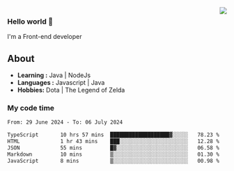 <img align='right' src="https://github-readme-stats.vercel.app/api?username=jumodada&show_icons=true&theme=vue">

### Hello world 👋

I'm a Front-end developer 
    
## About
-  **Learning :** Java | NodeJs
-  **Languages :** Javascript | Java
-  **Hobbies:** Dota | The Legend of Zelda

### My code time

<!--START_SECTION:waka-->

```txt
From: 29 June 2024 - To: 06 July 2024

TypeScript       10 hrs 57 mins  ███████████████████▓░░░░░   78.23 %
HTML             1 hr 43 mins    ███░░░░░░░░░░░░░░░░░░░░░░   12.28 %
JSON             55 mins         █▓░░░░░░░░░░░░░░░░░░░░░░░   06.58 %
Markdown         10 mins         ▒░░░░░░░░░░░░░░░░░░░░░░░░   01.30 %
JavaScript       8 mins          ▒░░░░░░░░░░░░░░░░░░░░░░░░   00.98 %
```

<!--END_SECTION:waka-->
